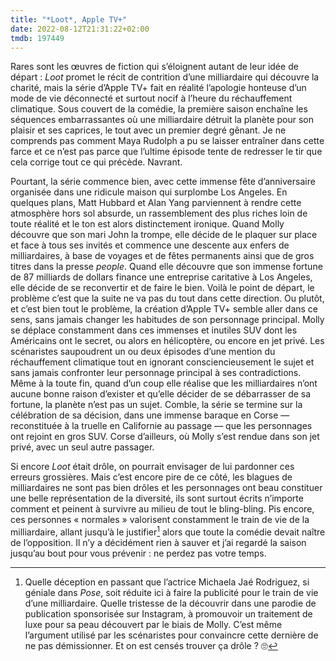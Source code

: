 ```yaml
---
title: "*Loot*, Apple TV+"
date: 2022-08-12T21:31:22+02:00
tmdb: 197449 
---
```


Rares sont les œuvres de fiction qui s’éloignent autant de leur idée de départ : *Loot* promet le récit de contrition d’une milliardaire qui découvre la charité, mais la série d’Apple TV+ fait en réalité l’apologie honteuse d’un mode de vie déconnecté et surtout nocif à l’heure du réchauffement climatique. Sous couvert de la comédie, la première saison enchaîne les séquences embarrassantes où une milliardaire détruit la planète pour son plaisir et ses caprices, le tout avec un premier degré gênant. Je ne comprends pas comment Maya Rudolph a pu se laisser entraîner dans cette farce et ce n’est pas parce que l’ultime épisode tente de redresser le tir que cela corrige tout ce qui précède. Navrant.

Pourtant, la série commence bien, avec cette immense fête d’anniversaire organisée dans une ridicule maison qui surplombe Los Angeles. En quelques plans, Matt Hubbard et Alan Yang parviennent à rendre cette atmosphère hors sol absurde, un rassemblement des plus riches loin de toute réalité et le ton est alors distinctement ironique. Quand Molly découvre que son mari John la trompe, elle décide de le plaquer sur place et face à tous ses invités et commence une descente aux enfers de milliardaires, à base de voyages et de fêtes permanents ainsi que de gros titres dans la presse *people*. Quand elle découvre que son immense fortune de 87 milliards de dollars finance une entreprise caritative à Los Angeles, elle décide de se reconvertir et de faire le bien. Voilà le point de départ, le problème c’est que la suite ne va pas du tout dans cette direction. Ou plutôt, et c’est bien tout le problème, la création d’Apple TV+ semble aller dans ce sens, sans jamais changer les habitudes de son personnage principal. Molly se déplace constamment dans ces immenses et inutiles SUV dont les Américains ont le secret, ou alors en hélicoptère, ou encore en jet privé. Les scénaristes saupoudrent un ou deux épisodes d’une mention du réchauffement climatique tout en ignorant consciencieusement le sujet et sans jamais confronter leur personnage principal à ses contradictions. Même à la toute fin, quand d’un coup elle réalise que les milliardaires n’ont aucune bonne raison d’exister et qu’elle décider de se débarrasser de sa fortune, la planète n’est pas un sujet. Comble, la série se termine sur la célébration de sa décision, dans une immense baraque en Corse — reconstituée à la truelle en Californie au passage — que les personnages ont rejoint en gros SUV. Corse d’ailleurs, où Molly s’est rendue dans son jet privé, avec un seul autre passager. 

Si encore *Loot* était drôle, on pourrait envisager de lui pardonner ces erreurs grossières. Mais c’est encore pire de ce côté, les blagues de milliardaires ne sont pas bien drôles et les personnages ont beau constituer une belle représentation de la diversité, ils sont surtout écrits n’importe comment et peinent à survivre au milieu de tout le bling-bling. Pis encore, ces personnes « normales » valorisent constamment le train de vie de la milliardaire, allant jusqu’à le justifier[^1] alors que toute la comédie devait naître de l’opposition. Il n’y a décidément rien à sauver et j’ai regardé la saison jusqu’au bout pour vous prévenir : ne perdez pas votre temps.

[^1]: Quelle déception en passant que l’actrice Michaela Jaé Rodriguez, si géniale dans *Pose*, soit réduite ici à faire la publicité pour le train de vie d’une milliardaire. Quelle tristesse de la découvrir dans une parodie de publication sponsorisée sur Instagram, à promouvoir un traitement de luxe pour sa peau découvert par le biais de Molly. C’est même l’argument utilisé par les scénaristes pour convaincre cette dernière de ne pas démissionner. Et on est censés trouver ça drôle ? 🙄
